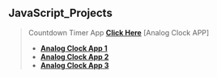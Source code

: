 ## JavaScript_Projects

>  Countdown Timer App  **[Click Here](https://gokulsankar-21.github.io/JavaScript_Projects/01_Countdown_Timer_App/)**
> [Analog Clock APP]
>  - **[Analog Clock App 1](https://gokulsankar-21.github.io/JavaScript_Projects/02_Analog_Clock_App/analog-clock-app-1/)**
>  - **[Analog Clock App 2](https://gokulsankar-21.github.io/JavaScript_Projects/02_Analog_Clock_App/analog-clock-app-2/)**
>  - **[Analog Clock App 3](https://gokulsankar-21.github.io/JavaScript_Projects/02_Analog_Clock_App/analog-clock-task-app/)** 


